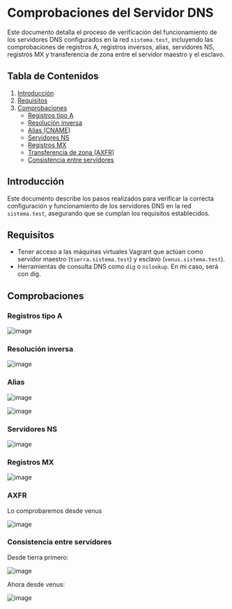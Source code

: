 # Comprobaciones del Servidor DNS

Este documento detalla el proceso de verificación del funcionamiento de los servidores DNS configurados en la red `sistema.test`, incluyendo las comprobaciones de registros A, registros inversos, alias, servidores NS, registros MX y transferencia de zona entre el servidor maestro y el esclavo.

## Tabla de Contenidos

1. [Introducción](#introducción)
2. [Requisitos](#requisitos)
3. [Comprobaciones](#comprobaciones)
   - [Registros tipo A](#registros-tipo-a)
   - [Resolución inversa](#resolución-inversa)
   - [Alias (CNAME)](#alias-cname)
   - [Servidores NS](#servidores-ns)
   - [Registros MX](#registros-mx)
   - [Transferencia de zona (AXFR)](#transferencia-de-zona-axfr)
   - [Consistencia entre servidores](#consistencia-entre-servidores)

## Introducción

Este documento describe los pasos realizados para verificar la correcta configuración y funcionamiento de los servidores DNS en la red `sistema.test`, asegurando que se cumplan los requisitos establecidos.

## Requisitos

- Tener acceso a las máquinas virtuales Vagrant que actúan como servidor maestro (`tierra.sistema.test`) y esclavo (`venus.sistema.test`).
- Herramientas de consulta DNS como `dig` o `nslookup`. En mi caso, será con dig.

## Comprobaciones

### Registros tipo A

![image](https://github.com/user-attachments/assets/41a8950c-bc4a-493a-ad2d-2c0b025d336d)

### Resolución inversa

![image](https://github.com/user-attachments/assets/c014ebbd-3f0b-4f2d-9d47-04faa83d9a9e)

### Alias

![image](https://github.com/user-attachments/assets/aa1d2e3c-584d-4b34-8771-e6a8176e92aa)

![image](https://github.com/user-attachments/assets/2cb242a8-5783-45b2-835f-74360c51d89c)

### Servidores NS

![image](https://github.com/user-attachments/assets/b0c006f7-caa9-4b13-8109-c1f030bb41d3)

### Registros MX

![image](https://github.com/user-attachments/assets/3d51ca09-36fb-4dd4-9ba1-db736d262728)

### AXFR

Lo comprobaremos desde venus

![image](https://github.com/user-attachments/assets/9cfa6712-e88a-4ece-9e97-b26c8cf81d29)

### Consistencia entre servidores

Desde tierra primero:

![image](https://github.com/user-attachments/assets/0f875bf3-2922-49ff-b79f-2dc38c9dd6ef)


Ahora desde venus:

![image](https://github.com/user-attachments/assets/3644c1e3-ef63-4391-b1ca-732ec7989622)

